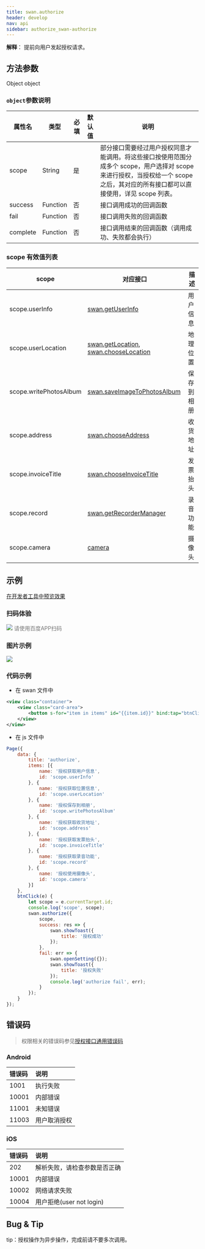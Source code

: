 ```yaml
---
title: swan.authorize
header: develop
nav: api
sidebar: authorize_swan-authorize
---
```

 
 

**解释**： 提前向用户发起授权请求。

 
## 方法参数 

Object object

### `object`参数说明 

|属性名 |类型  |必填 | 默认值 |说明|
|---- | ---- | ---- | ----|----|
|scope  | String| 是  | | 部分接口需要经过用户授权同意才能调用。将这些接口按使用范围分成多个 scope，用户选择对 scope 来进行授权，当授权给一个 scope 之后，其对应的所有接口都可以直接使用，详见 scope 列表。|
|success |Function|    否  | | 接口调用成功的回调函数|
|fail |   Function  |  否 || 接口调用失败的回调函数|
|complete  |  Function   | 否 || 接口调用结束的回调函数（调用成功、失败都会执行）|

### scope 有效值列表 

|scope|	对应接口|	描述|
|---|---|---|
|scope.userInfo|[swan.getUserInfo](https://smartprogram.baidu.com/docs/develop/api/open/userinfo_swan-getUserInfo/)|	用户信息|
|scope.userLocation|[swan.getLocation](https://smartprogram.baidu.com/docs/develop/api/location/swan-getLocation/), [swan.chooseLocation](httpssss://smartprogram.baidu.com/docs/develop/api/location/swan-chooseLocation/)|地理位置|
|scope.writePhotosAlbum	|[swan.saveImageToPhotosAlbum](https://smartprogram.baidu.com/docs/develop/api/media_image/#swan-saveImageToPhotosAlbum/)|保存到相册|
|scope.address|	[swan.chooseAddress](https://smartprogram.baidu.com/docs/develop/api/open/chooseaddress_swan-chooseAddress/)|	收货地址|
|scope.invoiceTitle|[swan.chooseInvoiceTitle](https://smartprogram.baidu.com/docs/develop/api/open/swan-chooseInvoiceTitle/)	|发票抬头|
|scope.record|	[swan.getRecorderManager](https://smartprogram.baidu.com/docs/develop/api/media/recorder_swan-getRecorderManager/)|	录音功能|
|scope.camera|	[camera](/develop/component/media_camera/)|	摄像头|
## 示例

<a href="swanide://fragment/cb840e582c596d3af960596f7cd45fea1575143796711" title="在开发者工具中预览效果" target="_self">在开发者工具中预览效果</a>

### 扫码体验

<div class='scan-code-container'>
    <img src="https://b.bdstatic.com/miniapp/assets/images/doc_demo/authorize.png" class="demo-qrcode-image" />
    <font color=#777 12px>请使用百度APP扫码</font>
</div>

###  图片示例  


<div class="m-doc-custom-examples">
    <div class="m-doc-custom-examples-correct">
        <img src="https://b.bdstatic.com/miniapp/images/authorize.gif">
    </div>
    <div class="m-doc-custom-examples-correct">
        <img src=" ">
    </div>
    <div class="m-doc-custom-examples-correct">
        <img src=" ">
    </div>     
</div>

### 代码示例 



* 在 swan 文件中

```xml
<view class="container">
    <view class="card-area">
        <button s-for="item in items" id="{{item.id}}" bind:tap="btnClick" type="primary" hover-stop-propagation="true">{{item.name}}</button>
    </view>
</view>
```
* 在 js 文件中

```js
Page({
    data: {
        title: 'authorize',
        items: [{
            name: '授权获取用户信息',
            id: 'scope.userInfo'
        }, {
            name: '授权获取位置信息',
            id: 'scope.userLocation'
        }, {
            name: '授权保存到相册',
            id: 'scope.writePhotosAlbum'
        }, {
            name: '授权获取收货地址',
            id: 'scope.address'
        }, {
            name: '授权获取发票抬头',
            id: 'scope.invoiceTitle'
        }, {
            name: '授权获取录音功能',
            id: 'scope.record'
        }, {
            name: '授权使用摄像头',
            id: 'scope.camera'
        }]
    },
    btnClick(e) {
        let scope = e.currentTarget.id;
        console.log('scope', scope);
        swan.authorize({
            scope,
            success: res => {
                swan.showToast({
                    title: '授权成功'
                });
            },
            fail: err => {
                swan.openSetting({});
                swan.showToast({
                    title: '授权失败'
                });
                console.log('authorize fail', err);
            }
        });
    }
});
```


##  错误码

> 权限相关的错误码参见[授权接口通用错误码](https://smartprogram.baidu.com/docs/develop/api/open/authorize_list/)


###  Android

|错误码|说明|
|:--|:--|
|1001|执行失败   |
|10001|内部错误|
|11001|未知错误|
|11003|用户取消授权|

###  iOS

|错误码|说明|
|:--|:--|
|202|解析失败，请检查参数是否正确      |
|10001|内部错误   |
|10002|网络请求失败|
|10004|用户拒绝(user not login)|

## Bug & Tip 

tip：授权操作为异步操作，完成前请不要多次调用。

